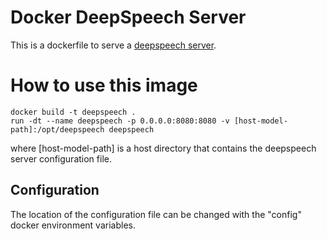 # Docker DeepSpeech Server

This is a dockerfile to serve a [deepspeech server](https://github.com/MainRo/deepspeech-server).

# How to use this image

    docker build -t deepspeech .
    run -dt --name deepspeech -p 0.0.0.0:8080:8080 -v [host-model-path]:/opt/deepspeech deepspeech

where [host-model-path] is a host directory that contains the deepspeech server
configuration file.

## Configuration

The location of the configuration file can be changed with the "config" docker
environment variables.
